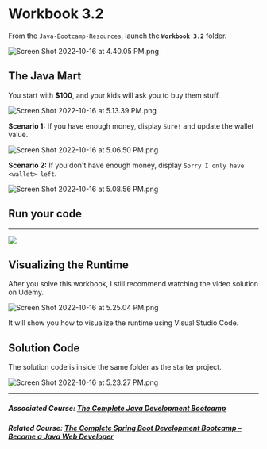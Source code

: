 # Workbook 3.2

From the `Java-Bootcamp-Resources`, launch the **`Workbook 3.2`** folder.

![Screen Shot 2022-10-16 at 4.40.05 PM.png](https://firebasestorage.googleapis.com/v0/b/learnthepart-75aed.appspot.com/o/images%2Fba87e647-3729-4a01-b8c6-1de1d2a34350?alt=media&token=e6bd53f2-a5ad-4a8a-a776-36c17954d35c)

##  The Java Mart

You start with **$100**, and your kids will ask you to buy them stuff.

![Screen Shot 2022-10-16 at 5.13.39 PM.png](https://firebasestorage.googleapis.com/v0/b/learnthepart-75aed.appspot.com/o/images%2Fdf24ae0b-1438-40e8-90e7-02faeacb965b?alt=media&token=8d666128-761f-4c5d-9783-0a8f30929b36)

**Scenario 1:** If you have enough money, display `Sure!` and update the wallet value.

![Screen Shot 2022-10-16 at 5.06.50 PM.png](https://firebasestorage.googleapis.com/v0/b/learnthepart-75aed.appspot.com/o/images%2F27f8cc9a-2a58-4735-aa0e-2d7d9926f754?alt=media&token=a24558b9-9a69-470b-8109-99cbb4003011)

**Scenario 2:** If you don't have enough money, display `Sorry I only have <wallet> left`.

![Screen Shot 2022-10-16 at 5.08.56 PM.png](https://firebasestorage.googleapis.com/v0/b/learnthepart-75aed.appspot.com/o/images%2Fa4ecc375-a09e-4508-b866-6bae97d0ffc4?alt=media&token=5dfd957d-be7f-4d44-a480-99f5430e608a)

## Run your code
--------------

![](https://firebasestorage.googleapis.com/v0/b/learnthepart-75aed.appspot.com/o/images%2F04bf497f-cb68-4d19-aca7-7fe63206e682?alt=media&token=0ba7e1fb-9051-4e47-9c2a-00b2dc58087f)

## Visualizing the Runtime

After you solve this workbook, I still recommend watching the video solution on Udemy.

![Screen Shot 2022-10-16 at 5.25.04 PM.png](https://firebasestorage.googleapis.com/v0/b/learnthepart-75aed.appspot.com/o/images%2Fe4365634-e281-4c97-a966-7fb74cb61afc?alt=media&token=d2337d90-746f-4e74-ad21-aaa0b20b527f)

It will show you how to visualize the runtime using Visual Studio Code.

## Solution Code

The solution code is inside the same folder as the starter project.

![Screen Shot 2022-10-16 at 5.23.27 PM.png](https://firebasestorage.googleapis.com/v0/b/learnthepart-75aed.appspot.com/o/images%2F402a7cc5-0371-4e55-a4a1-4df7acebbd5a?alt=media&token=92220880-cfd0-4d6d-adda-d82d187f2653)

-------

##### Associated Course: [The Complete Java Development Bootcamp](https://udemy-redirect-app.herokuapp.com/java)
##### Related Course: [The Complete Spring Boot Development Bootcamp – Become a Java Web Developer](https://udemy-redirect-app.herokuapp.com/spring)